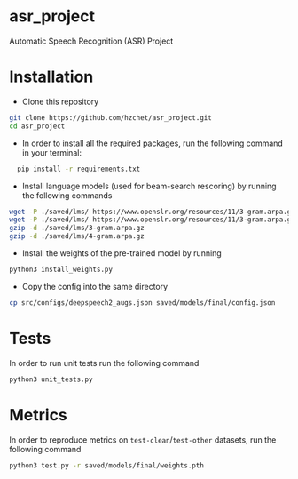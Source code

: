 # asr_project
Automatic Speech Recognition (ASR) Project

# Installation
- Clone this repository
```bash
git clone https://github.com/hzchet/asr_project.git
cd asr_project
```
- In order to install all the required packages, run the following command in your terminal:
```bash
  pip install -r requirements.txt
```
- Install language models (used for beam-search rescoring) by running the following commands
```bash
wget -P ./saved/lms/ https://www.openslr.org/resources/11/3-gram.arpa.gz
wget -P ./saved/lms/ https://www.openslr.org/resources/11/3-gram.arpa.gz
gzip -d ./saved/lms/3-gram.arpa.gz
gzip -d ./saved/lms/4-gram.arpa.gz
```
- Install the weights of the pre-trained model by running
```bash
python3 install_weights.py
```
- Copy the config into the same directory
```bash
cp src/configs/deepspeech2_augs.json saved/models/final/config.json
```

# Tests
In order to run unit tests run the following command
```bash
python3 unit_tests.py
```

# Metrics
In order to reproduce metrics on `test-clean`/`test-other` datasets, run the following command
```bash
python3 test.py -r saved/models/final/weights.pth
```
